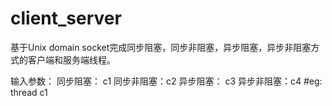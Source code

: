# client_server
基于Unix domain socket完成同步阻塞，同步非阻塞，异步阻塞，异步非阻塞方式的客户端和服务端线程。

输入参数：
        同步阻塞：  c1
        同步非阻塞：c2
        异步阻塞：  c3
        异步非阻塞：c4
#eg: thread c1
